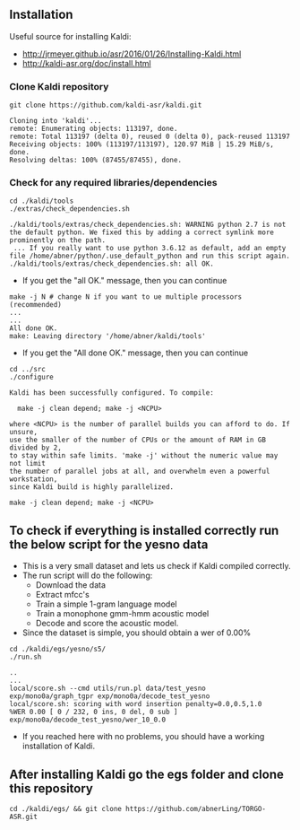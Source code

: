 ## Installation
Useful source for installing Kaldi:
- http://jrmeyer.github.io/asr/2016/01/26/Installing-Kaldi.html
- http://kaldi-asr.org/doc/install.html
### Clone Kaldi repository
 ```
git clone https://github.com/kaldi-asr/kaldi.git

Cloning into 'kaldi'...
remote: Enumerating objects: 113197, done.
remote: Total 113197 (delta 0), reused 0 (delta 0), pack-reused 113197
Receiving objects: 100% (113197/113197), 120.97 MiB | 15.29 MiB/s, done.
Resolving deltas: 100% (87455/87455), done. 
```

### Check for any required libraries/dependencies
```
cd ./kaldi/tools
./extras/check_dependencies.sh

./kaldi/tools/extras/check_dependencies.sh: WARNING python 2.7 is not the default python. We fixed this by adding a correct symlink more prominently on the path.
 ... If you really want to use python 3.6.12 as default, add an empty file /home/abner/python/.use_default_python and run this script again.
./kaldi/tools/extras/check_dependencies.sh: all OK.
```
- If you get the "all OK." message, then you can continue

```
make -j N # change N if you want to ue multiple processors (recommended)
...
...
All done OK.
make: Leaving directory '/home/abner/kaldi/tools'
```
- If you get the "All done OK." message, then you can continue

```
cd ../src
./configure
```
```
Kaldi has been successfully configured. To compile:

  make -j clean depend; make -j <NCPU>

where <NCPU> is the number of parallel builds you can afford to do. If unsure,
use the smaller of the number of CPUs or the amount of RAM in GB divided by 2,
to stay within safe limits. 'make -j' without the numeric value may not limit
the number of parallel jobs at all, and overwhelm even a powerful workstation,
since Kaldi build is highly parallelized.
  ```
```  
make -j clean depend; make -j <NCPU>
```

## To check if everything is installed correctly run the below script for the yesno data
- This is a very small dataset and lets us check if Kaldi compiled correctly.
- The run script will do the following:
    - Download the data
    - Extract mfcc's
    - Train a simple 1-gram language model
    - Train a monophone gmm-hmm acoustic model
    - Decode and score the acoustic model.
- Since the dataset is simple, you should obtain a wer of 0.00%

```
cd ./kaldi/egs/yesno/s5/
./run.sh

..
...
local/score.sh --cmd utils/run.pl data/test_yesno exp/mono0a/graph_tgpr exp/mono0a/decode_test_yesno
local/score.sh: scoring with word insertion penalty=0.0,0.5,1.0
%WER 0.00 [ 0 / 232, 0 ins, 0 del, 0 sub ] exp/mono0a/decode_test_yesno/wer_10_0.0
```
- If you reached here with no problems, you should have a working installation of Kaldi.

## After installing Kaldi go the egs folder and clone this repository
```
cd ./kaldi/egs/ && git clone https://github.com/abnerLing/TORGO-ASR.git
```

